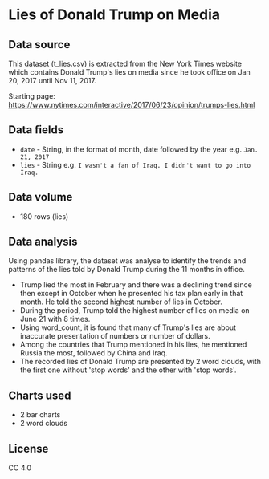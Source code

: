 # Lies of Donald Trump on Media

## Data source
This dataset (t_lies.csv) is extracted from the New York Times website which contains Donald Trump's lies on media since he took office on Jan 20, 2017 until Nov 11, 2017.

Starting page: https://www.nytimes.com/interactive/2017/06/23/opinion/trumps-lies.html

## Data fields
* `date` - String, in the format of month, date followed by the year e.g. `Jan. 21, 2017`
* `lies` - String e.g. `I wasn't a fan of Iraq. I didn't want to go into Iraq.`

## Data volume
* 180 rows (lies)

## Data analysis
Using pandas library, the dataset was analyse to identify the trends and patterns of the lies told by Donald Trump during the 11 months in office. 
* Trump lied the most in February and there was a declining trend since then except in October when he presented his tax plan early in that month. He told the second highest number of lies in October. 
* During the period, Trump told the highest number of lies on media on June 21 with 8 times. 
* Using word_count, it is found that many of Trump's lies are about inaccurate presentation of numbers or number of dollars. 
* Among the countries that Trump mentioned in his lies, he mentioned Russia the most, followed by China and Iraq.
* The recorded lies of Donald Trump are presented by 2 word clouds, with the first one without 'stop words' and the other with 'stop words'.

## Charts used
* 2 bar charts
* 2 word clouds

## License
CC 4.0
